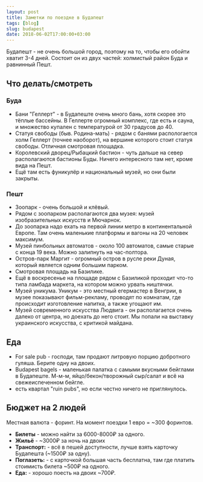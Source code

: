 ```yaml
---
layout: post
title: Заметки по поездке в Будапешт
tags: [blog]
slug: budapest
date: 2018-06-02T17:00:00+03:00
---
```


Будапешт - не очень большой город, поэтому на то, чтобы его обойти хватит 3-4 дней. Состоит он из двух частей: холмистый район Буда и равнинный Пешт.
<!--more-->

## Что делать/смотреть
### Буда

* Бани "Геллерт" - в Будапеште очень много бань, хотя скорее это тёплые бассейны. В Геллерте огромный комплекс, где есть и сауна, и множество купален с температурой от 30 градусов до 40.
* Статуя свободы (быв. Родина-мать) - рядом с банями распологается холм Геллерт (точнее наоборот), на вершине которого стоит статуя свободы. Отличная смотровая площадка.
* Королевский дворец/Рыбацкий бастион - чуть дальше на север располагаются бастионы Буды. Ничего интересного там нет, кроме вида на Пешт.
* Ещё там есть фуникулёр и национальный музей, но они были закрыты.

### Пешт

* Зоопарк - очень большой и клёвый.
* Рядом с зоопарком располагаются два музея: музей изобразительных искусств и Мючарнок.
* До зоопарка надо ехать на первой линии метро в континентальной Европе. Там очень маленькие платформы и вагоны на 20 человек максимум.
* Музей пинбольных автоматов - около 100 автоматов, самые старые с конца 19 века. Можно залипнуть на час-полтора.
* Остров-парк Маргит - огромный остров в русле реки Дуная, который является одним большим парком.
* Смотровая площадь на Базилике.
* Ещё в воскресенье на площаде рядом с Базиликой проходит что-то типа ламбада маркета, на котором можно урвать ништячки.
* Музей уникума. Уникум - это местный егермастер в Венгрии, в музее показывают фильм-рекламу, проводят по комнатам, где происходит изготовление напитка, а также угощают им.
* Музей современного искусства Людвига - он располагается очень далеко от центра, но доехать до него стоит. Мы попали на выставку украинского искусства, с критикой майдана.

## Еда

* For sale pub - господи, там продают литровую порцию добротного гуляша. Берите одну на двоих.
* Budapest bagels - маленькая палатка с самыми вкусными бейглами в Будапеште. М-м-м, яйцо/бекон/творожный сыр/салат и всё на свежеиспеченном бейгле.
* есть квартал "ruin pubs", но если честно ничего не приглянулось.

## Бюджет на 2 людей

Местная валюта - форинт. На момент поездки 1 евро = ~300 форинтов.
* **Билеты** - можно найти за 6000-8000₽ за одного.
* **Жильё** - ~3000₽ за ночь на двоих
* **Транспорт:** - всё в пешей доступности, лучше взять карточку Будапешта (~1500₽ за одну).
* **Поглазеть:** - с карточкой большая часть бесплатна, там где платить стоимисть билета ~500₽ на одного.
* **Еда:** - хорошо поесть на двоих ~700₽. 
